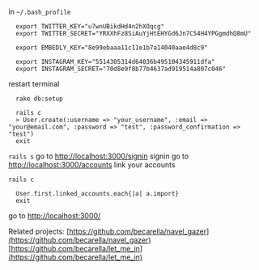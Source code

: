 in ``~/.bash_profile``

```
  export TWITTER_KEY="u7wnUBikdHd4n2hXOqcg"
  export TWITTER_SECRET="YRXXhFz8SiAuYjHtEHYGd6Jn7C54H4YPGgmdhQ8mU"
  
  export EMBEDLY_KEY="8e99ebaaa11c11e1b7a14040aae4d8c9"
  
  export INSTAGRAM_KEY="5514305314d64036b495104345911dfa"
  export INSTAGRAM_SECRET="70d8e9f8b77b4637ad919514a807c046"
```
restart terminal

```
  rake db:setup

  rails c
  > User.create(:username => "your_username", :email => "your@email.com", :password => "test", :password_confirmation => "test")
  exit
```

``rails s``
go to [http://localhost:3000/signin](http://localhost:3000/signin)
signin
go to [http://localhost:3000/accounts](http://localhost:3000/accounts) link your accounts

``rails c``
```
  User.first.linked_accounts.each{|a| a.import}
  exit
```

go to [http://localhost:3000/](http://localhost:3000/)

Related projects:
[https://github.com/becarella/navel_gazer](https://github.com/becarella/navel_gazer)
[https://github.com/becarella/let_me_in](https://github.com/becarella/let_me_in)